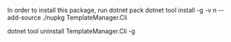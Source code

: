 In order to install this package, run
dotnet pack
dotnet tool install -g -v n --add-source ./nupkg TemplateManager.Cli

dotnet tool uninstall TemplateManager.Cli -g
